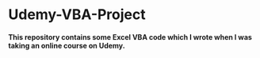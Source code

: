 # Udemy-VBA-Project
#### This repository contains some Excel VBA code which I wrote when I was taking an online course on Udemy.
